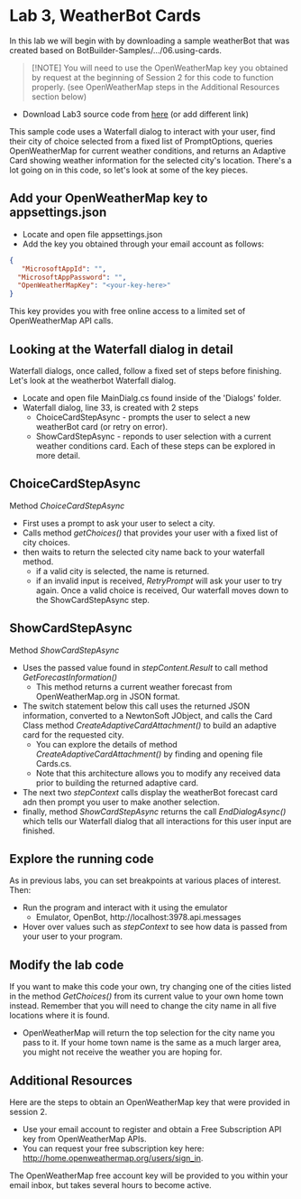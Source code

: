 # Lab 3, WeatherBot Cards
In this lab we will begin with by downloading a sample weatherBot that was created based on BotBuilder-Samples/.../06.using-cards.

> [!NOTE] You will need to use the OpenWeatherMap key you obtained by request at the beginning of Session 2 for this code to function properly. (see OpenWeatherMap steps in the Additional Resources section below)

* Download Lab3 source code from [here](../../Code/Lab3%20Cards%20MVC)   (or add different link)

This sample code uses a Waterfall dialog to interact with your user, find their city of choice selected from a fixed list of PromptOptions, queries OpenWeatherMap for current weather conditions, and returns an Adaptive Card showing weather information for the selected city's location. There's a lot going on in this code, so let's look at some of the key pieces.

## Add your OpenWeatherMap key to appsettings.json
* Locate and open file appsettings.json
* Add the key you obtained through your email account as follows:

```json
{
   "MicrosoftAppId": "",
  "MicrosoftAppPassword": "",
  "OpenWeatherMapKey": "<your-key-here>"
}
```
This key provides you with free online access to a limited set of OpenWeatherMap API calls.

## Looking at the Waterfall dialog in detail
Waterfall dialogs, once called, follow a fixed set of steps before finishing. 
Let's look at the weatherbot Waterfall dialog.
* Locate and open file MainDialg.cs found inside of the 'Dialogs' folder.
* Waterfall dialog, line 33, is created with 2 steps
  - ChoiceCardStepAsync - prompts the user to select a new weatherBot card (or retry on error).
  - ShowCardStepAsync - reponds to user selection with a current weather conditions card.
Each of these steps can be explored in more detail.

## ChoiceCardStepAsync
Method _ChoiceCardStepAsync_ 
* First uses a prompt to ask your user to select a city. 
* Calls method _getChoices()_ that provides your user with a fixed list of city choices.
* then waits to return the selected city name back to your waterfall method.
  - if a valid city is selected, the name is returned.
  - if an invalid input is received, _RetryPrompt_ will ask your user to try again.
 Once a valid choice is received, Our waterfall moves down to the ShowCardStepAsync step.
 
 ## ShowCardStepAsync
 Method _ShowCardStepAsync_
* Uses the passed value found in _stepContent.Result_ to call method _GetForecastInformation()_
  - This method returns a current weather forecast from OpenWeatherMap.org in JSON format.
* The switch statement below this call uses the returned JSON information, converted to a  NewtonSoft JObject, and calls the Card Class method _CreateAdaptiveCardAttachment()_ to build an adaptive card for the requested city.
  - You can explore the details of method _CreateAdaptiveCardAttachment()_ by finding and opening file Cards.cs.
  - Note that this architecture allows you to modify any received data prior to building the returned adaptive card.
* The next two _stepContext_ calls display the weatherBot forecast card adn then prompt you user to make another selection.
* finally, method _ShowCardStepAsync_ returns the call _EndDialogAsync()_ which tells our Waterfall dialog that all interactions for this user input are finished.

## Explore the running code
As in previous labs, you can set breakpoints at various places of interest. Then:
* Run the program and interact with it using the emulator
  - Emulator, OpenBot, http://localhost:3978.api.messages  
* Hover over values such as _stepContext_ to see how data is passed from your user to your program.

## Modify the lab code
If you want to make this code your own, try changing one of the cities listed in the method _GetChoices()_ from its current value to your own home town instead. Remember that you will need to change the city name in all five locations where it is found.
* OpenWeatherMap will return the top selection for the city name you pass to it. If your home town name is the same as a much larger area, you might not receive the weather you are hoping for.

## Additional Resources
Here are the steps to obtain an OpenWeatherMap key that were provided in session 2.
* Use your email account to register and obtain a Free Subscription API key from OpenWeatherMap APIs. 
* You can request your free subscription key here: http://home.openweathermap.org/users/sign_in.

The OpenWeatherMap free account key will be provided to you within your email inbox, but takes several hours to become active.

  

